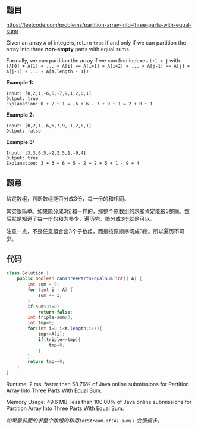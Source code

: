 ## 题目

https://leetcode.com/problems/partition-array-into-three-parts-with-equal-sum/

Given an array `A` of integers, return `true` if and only if we can partition the array into three **non-empty** parts with equal sums.

Formally, we can partition the array if we can find indexes `i+1 < j` with `(A[0] + A[1] + ... + A[i] == A[i+1] + A[i+2] + ... + A[j-1] == A[j] + A[j-1] + ... + A[A.length - 1])`

 

**Example 1:**

```
Input: [0,2,1,-6,6,-7,9,1,2,0,1]
Output: true
Explanation: 0 + 2 + 1 = -6 + 6 - 7 + 9 + 1 = 2 + 0 + 1
```

**Example 2:**

```
Input: [0,2,1,-6,6,7,9,-1,2,0,1]
Output: false
```

**Example 3:**

```
Input: [3,3,6,5,-2,2,5,1,-9,4]
Output: true
Explanation: 3 + 3 = 6 = 5 - 2 + 2 + 5 + 1 - 9 + 4
```



## 题意

给定数组，判断数组能否分成3份，每一份的和相同。

其实很简单。如果能分成3份和一样的，那整个原数组的求和肯定能被3整除。然后就是知道了每一份的和为多少，遍历完，能分成3份就是可以。

注意一点，不是任意组合出3个子数组，而是按原顺序切成3段。所以遍历不可少。



## 代码

```java
class Solution {
    public boolean canThreePartsEqualSum(int[] A) {
        int sum = 0;
        for (int i : A) {
            sum += i;
        }
        if(sum%3!=0)
            return false;
        int triple=sum/3;
        int tmp=0;
        for(int i=0;i<A.length;i++){
            tmp+=A[i];
            if(triple==tmp){
                tmp=0;
            }
        }
        return tmp==0;
    }
}
```

Runtime: 2 ms, faster than 58.76% of Java online submissions for Partition Array Into Three Parts With Equal Sum.

Memory Usage: 49.6 MB, less than 100.00% of Java online submissions for Partition Array Into Three Parts With Equal Sum.

*如果最前面的求整个数组的和用```IntStream.of(A).sum()``` 会慢很多。*
